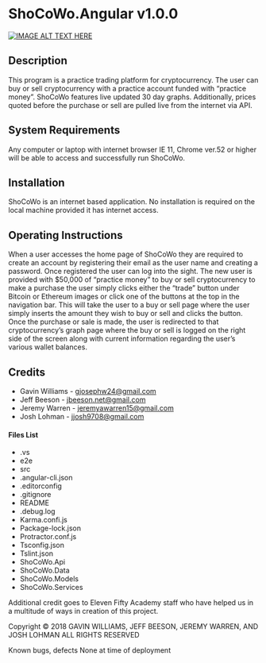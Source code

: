 # ShoCoWo.Angular v1.0.0

[![IMAGE ALT TEXT HERE](http://img.youtube.com/vi/watch?v=9XAdmJxFfJY/0.jpg)](https://www.youtube.com/watch?v=9XAdmJxFfJY)

## Description
This program is a practice trading platform for cryptocurrency. The user can buy or sell cryptocurrency with a practice account funded with “practice money”. ShoCoWo features live updated 30 day graphs. Additionally, prices quoted before the purchase or sell are pulled live from the internet via API. 

## System Requirements
Any computer or laptop with internet browser IE 11, Chrome ver.52 or higher will be able to access and successfully run ShoCoWo.

## Installation
ShoCoWo is an internet based application. No installation is required on the local machine provided it has internet access. 

## Operating Instructions
When a user accesses the home page of ShoCoWo they are required to create an account by registering their email as the user name and creating a password. Once registered the user can log into the sight. The new user is provided with $50,000 of “practice money” to buy or sell cryptocurrency to make a purchase the user simply clicks either the “trade” button under Bitcoin or Ethereum images or click one of the buttons at the top in the navigation bar. This will take the user to a buy or sell page where the user simply inserts the amount they wish to buy or sell and clicks the button. Once the purchase or sale is made, the user is redirected to that cryptocurrency’s graph page where the buy or sell is logged on the right side of the screen along with current information regarding the user’s various wallet balances. 

## Credits
* Gavin Williams - 	gjosephw24@gmail.com
* Jeff Beeson - jbeeson.net@gmail.com
* Jeremy Warren -	jeremyawarren15@gmail.com
* Josh Lohman -	jjosh9708@gmail.com	

#### Files List
 - .vs
 - e2e
 - src
 - .angular-cli.json
 - .editorconfig
 - .gitignore
 - README
 - .debug.log
 - Karma.confi.js
 - Package-lock.json
 - Protractor.conf.js
 - Tsconfig.json
 - Tslint.json
 - ShoCoWo.Api
 - ShoCoWo.Data
 - ShoCoWo.Models
 - ShoCoWo.Services


Additional credit goes to Eleven Fifty Academy staff who have helped us in a multitude of ways in creation of this project. 

Copyright
© 2018  GAVIN WILLIAMS, JEFF BEESON, JEREMY WARREN, AND JOSH LOHMAN  ALL RIGHTS RESERVED 

Known bugs, defects
None at time of deployment 

